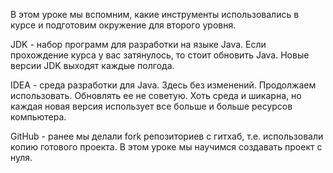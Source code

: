 В этом уроке мы вспомним, какие инструменты использовались в курсе и подготовим окружение для второго уровня.

JDK - набор программ для разработки на языке Java. Если прохождение курса у вас затянулось, то стоит обновить Java.
Новые версии JDK выходят каждые полгода.

IDEA - среда разработки для Java. Здесь без изменений. Продолжаем использовать. Обновлять ее не советую. Хоть среда и
шикарна, но каждая новая версия использует все больше и больше ресурсов компьютера.

GitHub - ранее мы делали fork репозиториев c гитхаб, т.е. использовали копию готового проекта. В этом уроке мы научимся
создавать проект с нуля.